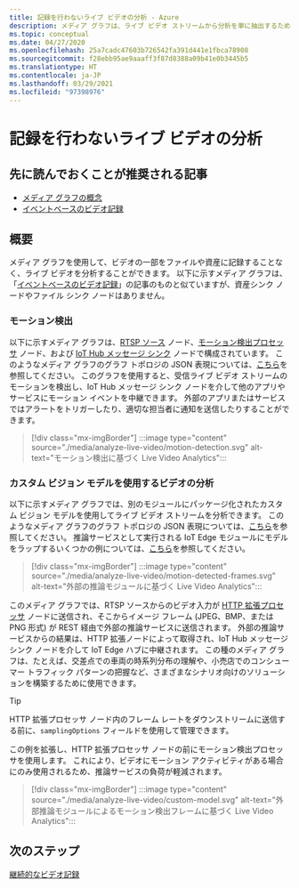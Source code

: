 ```yaml
---
title: 記録を行わないライブ ビデオの分析 - Azure
description: メディア グラフは、ライブ ビデオ ストリームから分析を単に抽出するために使用できます。これをエッジやクラウドに記録する必要はありません。 この記事ではこの概念について説明します。
ms.topic: conceptual
ms.date: 04/27/2020
ms.openlocfilehash: 25a7cadc47603b726542fa391d441e1fbca78908
ms.sourcegitcommit: f28ebb95ae9aaaff3f87d8388a09b41e0b3445b5
ms.translationtype: HT
ms.contentlocale: ja-JP
ms.lasthandoff: 03/29/2021
ms.locfileid: "97398976"
---
```

# <a name="analyzing-live-video-without-any-recording"></a>記録を行わないライブ ビデオの分析

## <a name="suggested-pre-reading"></a>先に読んでおくことが推奨される記事 

* [メディア グラフの概念](media-graph-concept.md)
* [イベントベースのビデオ記録](event-based-video-recording-concept.md)

## <a name="overview"></a>概要  

メディア グラフを使用して、ビデオの一部をファイルや資産に記録することなく、ライブ ビデオを分析することができます。 以下に示すメディア グラフは、「[イベントベースのビデオ記録](event-based-video-recording-concept.md)」の記事のものと似ていますが、資産シンク ノードやファイル シンク ノードはありません。

### <a name="motion-detection"></a>モーション検出

以下に示すメディア グラフは、[RTSP ソース](media-graph-concept.md#rtsp-source) ノード、[モーション検出プロセッサ](media-graph-concept.md#motion-detection-processor) ノード、および [IoT Hub メッセージ シンク](media-graph-concept.md#iot-hub-message-sink) ノードで構成されています。 このようなメディア グラフのグラフ トポロジの JSON 表現については、[こちら](https://github.com/Azure/live-video-analytics/blob/master/MediaGraph/topologies/motion-detection/topology.json)を参照してください。 このグラフを使用すると、受信ライブ ビデオ ストリームのモーションを検出し、IoT Hub メッセージ シンク ノードを介して他のアプリやサービスにモーション イベントを中継できます。 外部のアプリまたはサービスではアラートをトリガーしたり、適切な担当者に通知を送信したりすることができます。

> [!div class="mx-imgBorder"]
> :::image type="content" source="./media/analyze-live-video/motion-detection.svg" alt-text="モーション検出に基づく Live Video Analytics":::

### <a name="analyzing-video-using-a-custom-vision-model"></a>カスタム ビジョン モデルを使用するビデオの分析 

以下に示すメディア グラフでは、別のモジュールにパッケージ化されたカスタム ビジョン モデルを使用してライブ ビデオ ストリームを分析できます。 このようなメディア グラフのグラフ トポロジの JSON 表現については、[こちら](https://github.com/Azure/live-video-analytics/blob/master/MediaGraph/topologies/httpExtension/topology.json)を参照してください。 推論サービスとして実行される IoT Edge モジュールにモデルをラップするいくつかの例については、[こちら](https://github.com/Azure/live-video-analytics/tree/master/utilities/video-analysis)を参照してください。

> [!div class="mx-imgBorder"]
> :::image type="content" source="./media/analyze-live-video/motion-detected-frames.svg" alt-text="外部の推論モジュールに基づく Live Video Analytics":::

このメディア グラフでは、RTSP ソースからのビデオ入力が [HTTP 拡張プロセッサ](media-graph-concept.md#http-extension-processor) ノードに送信され、そこからイメージ フレーム (JPEG、BMP、または PNG 形式) が REST 経由で外部の推論サービスに送信されます。 外部の推論サービスからの結果は、HTTP 拡張ノードによって取得され、IoT Hub メッセージ シンク ノードを介して IoT Edge ハブに中継されます。 この種のメディア グラフは、たとえば、交差点での車両の時系列分布の理解や、小売店でのコンシューマー トラフィック パターンの把握など、さまざまなシナリオ向けのソリューションを構築するために使用できます。
>[!TIP]
> HTTP 拡張プロセッサ ノード内のフレーム レートをダウンストリームに送信する前に、`samplingOptions` フィールドを使用して管理できます。

この例を拡張し、HTTP 拡張プロセッサ ノードの前にモーション検出プロセッサを使用します。 これにより、ビデオにモーション アクティビティがある場合にのみ使用されるため、推論サービスの負荷が軽減されます。

> [!div class="mx-imgBorder"]
> :::image type="content" source="./media/analyze-live-video/custom-model.svg" alt-text="外部推論モジュールによるモーション検出フレームに基づく Live Video Analytics":::

## <a name="next-steps"></a>次のステップ

[継続的なビデオ記録](continuous-video-recording-concept.md)
